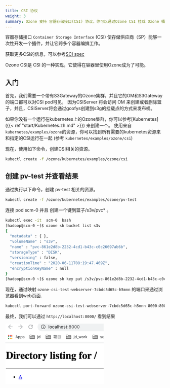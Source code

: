 ```yaml
---
title: CSI 协议
weight: 3
summary: Ozone 支持 容器存储接口(CSI) 协议。你可以通过Ozone CSI 挂载 Ozone 桶的方式使用 Ozone。
---
```


<!---
  Licensed to the Apache Software Foundation (ASF) under one or more
  contributor license agreements.  See the NOTICE file distributed with
  this work for additional information regarding copyright ownership.
  The ASF licenses this file to You under the Apache License, Version 2.0
  (the "License"); you may not use this file except in compliance with
  the License.  You may obtain a copy of the License at

      http://www.apache.org/licenses/LICENSE-2.0

  Unless required by applicable law or agreed to in writing, software
  distributed under the License is distributed on an "AS IS" BASIS,
  WITHOUT WARRANTIES OR CONDITIONS OF ANY KIND, either express or implied.
  See the License for the specific language governing permissions and
  limitations under the License.
-->

容器存储接口 `Container Storage Interface` (CSI) 使存储供应商（SP）能够一次性开发一个插件，并让它跨多个容器编排工作。

获取更多CSI的信息，可以参考[SCI spec](https://github.com/container-storage-interface/spec/blob/master/spec.md)

Ozone CSI是 CSI 的一种实现，它使得在容器里使用Ozone成为了可能。 

## 入门

首先，我们需要一个带有S3Gateway的Ozone集群，并且它的OM和S3Gateway的端口都可以对CSI pod可见，
因为CSIServer 将会访问 OM 来创建或者删除篮子，并且，CSIServer将会通过goofys创建到s3g的挂载点的方式来发布桶。 

如果你没有一个运行在kubernetes上的Ozone集群，你可以参考[Kubernetes]({{< ref "start/Kubernetes.zh.md" >}}) 来创建一个。
使用来自 `kubernetes/examples/ozone`的资源，你可以找到所有需要的kubernetes资源来和指定的CSI运行在一起
(参考 `kubernetes/examples/ozone/csi`)   

现在，使用如下命令，创建CSI相关的资源。

```bash
kubectl create -f /ozone/kubernetes/examples/ozone/csi
```

## 创建 pv-test 并查看结果

通过执行以下命令，创建 pv-test 相关的资源。

```bash
kubectl create -f /ozone/kubernetes/examples/ozone/pv-test
```

连接 pod scm-0 并且 创建一个键到篮子/s3v/pvc* 。

```bash
kubectl exec -it  scm-0  bash
[hadoop@scm-0 ~]$ ozone sh bucket list s3v
{
  "metadata" : { },
  "volumeName" : "s3v",
  "name" : "pvc-861e2d8b-2232-4cd1-b43c-c0c26697ab6b",
  "storageType" : "DISK",
  "versioning" : false,
  "creationTime" : "2020-06-11T08:19:47.469Z",
  "encryptionKeyName" : null
}
[hadoop@scm-0 ~]$ ozone sh key put /s3v/pvc-861e2d8b-2232-4cd1-b43c-c0c26697ab6b/A LICENSE.txt
```

现在，通过映射 `ozone-csi-test-webserver-7cbdc5d65c-h5mnn` 的端口来通过浏览器看到web页面.

```bash
kubectl port-forward ozone-csi-test-webserver-7cbdc5d65c-h5mnn 8000:8000
```

最终，我们可以通过 `http://localhost:8000/` 看到结果

![pvtest-webui](pvtest-webui.png)
